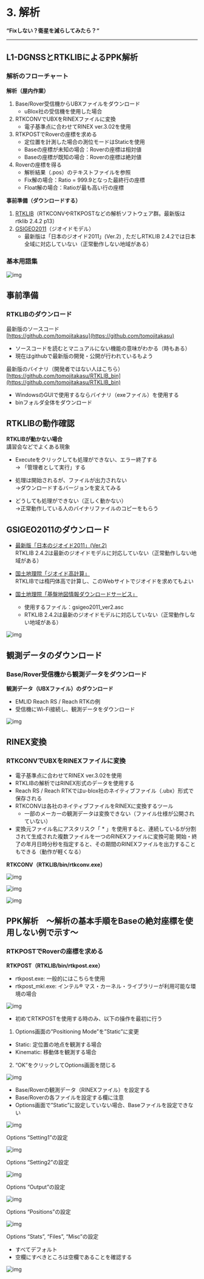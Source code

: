# 3. 解析
**“Fixしない？衛星を減らしてみたら？“**

---

## L1-DGNSSとRTKLIBによるPPK解析

### 解析のフローチャート

**解析（屋内作業）**
1. Base/Rover受信機からUBXファイルをダウンロード
    - uBlox社の受信機を使用した場合
2. RTKCONVでUBXをRINEXファイルに変換
    - 電子基準点に合わせてRINEX ver.3.02を使用
3. RTKPOSTでRoverの座標を求める
    - 定位置を計測した場合の測位モードはStaticを使用
    - Baseの座標が未知の場合：Roverの座標は相対値
    - Baseの座標が既知の場合：Roverの座標は絶対値
4. Roverの座標を得る
    - 解析結果（.pos）のテキストファイルを参照
    - Fix解の場合：Ratio = 999.9となった最終行の座標
    - Float解の場合：Ratioが最も高い行の座標

**事前準備（ダウンロードする）**
1. [RTKLIB](https://github.com/tomojitakasu/RTKLIB)（RTKCONVやRTKPOSTなどの解析ソフトウェア群。最新版はrtklib 2.4.2 p13）
2. [GSIGEO2011](http://www.gsi.go.jp/buturisokuchi/geoid_model.html)（ジオイドモデル）
    - 最新版は「日本のジオイド2011」(Ver.2) , ただしRTKLIB 2.4.2では日本全域に対応していない（正常動作しない地域がある）

### 基本用語集

![img](./pic/1.png)

## 事前準備

### RTKLIBのダウンロード
最新版のソースコード  
[https://github.com/tomojitakasu](https://github.com/tomojitakasu)
  - ソースコードを読むとマニュアルにない機能の意味がわかる（時もある）
  - 現在はgithubで最新版の開発・公開が行われているもよう

最新版のバイナリ（開発者ではない人はこちら）
[https://github.com/tomojitakasu/RTKLIB_bin](https://github.com/tomojitakasu/RTKLIB_bin)
  - WindowsのGUIで使用するならバイナリ（exeファイル）を使用する
  - binフォルダ全体をダウンロード

## RTKLIBの動作確認
**RTKLIBが動かない場合**  
講習会などでよくある現象

- Executeをクリックしても処理ができない、エラー終了する  
→ 「管理者として実行」する

- 処理は開始されるが、ファイルが出力されない  
→ダウンロードするバージョンを変えてみる

- どうしても処理ができない（正しく動かない）  
→正常動作している人のバイナリファイルのコピーをもらう

## GSIGEO2011のダウンロード
- [最新版「日本のジオイド2011」(Ver.2)]( http://www.gsi.go.jp/buturisokuchi/geoid_model.html
)    
  RTKLIB 2.4.2は最新のジオイドモデルに対応していない（正常動作しない地域がある）

- [国土地理院「ジオイド高計算」](https://vldb.gsi.go.jp/sokuchi/surveycalc/geoid/calcgh/calcframe.html)  
RTKLIBでは楕円体高で計算し、このWebサイトでジオイドを求めてもよい

- [国土地理院「基盤地図情報ダウンロードサービス」](https://fgd.gsi.go.jp/download/menu.php
)  
  - 使用するファイル：gsigeo2011_ver2.asc
  - RTKLIB 2.4.2は最新のジオイドモデルに対応していない（正常動作しない地域がある）

![img](./pic/2.png)

## 観測データのダウンロード

### Base/Rover受信機から観測データをダウンロード
**観測データ（UBXファイル）のダウンロード**
- EMLID Reach RS / Reach RTKの例
- 受信機にWi-Fi接続し、観測データをダウンロード

![img](./pic/3.png)

## RINEX変換

### RTKCONVでUBXをRINEXファイルに変換
- 電子基準点に合わせてRINEX ver.3.02を使用
- RTKLIBの解析ではRINEX形式のデータを使用する  
- Reach RS / Reach RTKではu-blox社のネイティブファイル（.ubx）形式で保存される
- RTKCONVは各社のネイティブファイルをRINEXに変換するツール
  - 一部のメーカーの観測データは変換できない（ファイル仕様が公開されていない）
- 変換元ファイル名にアスタリスク「 * 」を使用すると、連続しているが分割されて生成された複数ファイルを一つのRINEXファイルに変換可能
開始・終了の年月日時分秒を指定すると、その期間のRINEXファイルを出力することもできる（動作が軽くなる）

**RTKCONV（RTKLIB/bin/rtkconv.exe）**

![img](./pic/4.png)

![img](./pic/5.png)

![img](./pic/6.png)

## PPK解析　～解析の基本手順をBaseの絶対座標を使用しない例で示す～

### RTKPOSTでRoverの座標を求める
**RTKPOST（RTKLIB/bin/rtkpost.exe）**
- rtkpost.exe: 一般的にはこちらを使用
- rtkpost_mkl.exe: インテル® マス・カーネル・ライブラリーが利用可能な環境の場合

![img](./pic/7.png)

- 初めてRTKPOSTを使用する時のみ、以下の操作を最初に行う
1. Options画面の”Positioning Mode”を”Static”に変更
  - Static: 定位置の地点を観測する場合
  - Kinematic: 移動体を観測する場合
2. “OK”をクリックしてOptions画面を閉じる

![img](./pic/8.png)

- Base/Roverの観測データ（RINEXファイル）を設定する
- Base/Roverの各ファイルを設定する欄に注意
- Options画面で”Static”に設定していない場合、Baseファイルを設定できない

![img](./pic/9.png)

Options “Setting1”の設定

![img](./pic/10.png)

Options “Setting2”の設定

![img](./pic/11.png)

Options “Output”の設定

![img](./pic/12.png)

Options “Positions”の設定

![img](./pic/13.png)

Options “Stats”, “Files”, “Misc”の設定
- すべてデフォルト
- 空欄にすべきところは空欄であることを確認する

![img](./pic/14.png)
